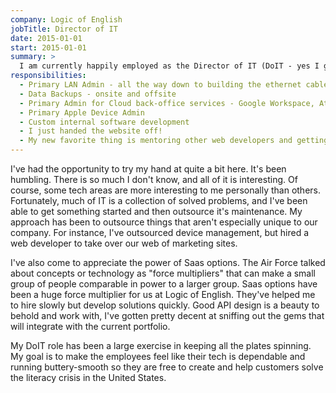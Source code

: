 ```yaml
---
company: Logic of English
jobTitle: Director of IT
date: 2015-01-01
start: 2015-01-01
summary: >
  I am currently happily employed as the Director of IT (DoIT - yes I got to pick my acronym, and I'm very proud of it) at <a href="https://www.logicofenglish.com">Logic of English</a>.
responsibilities:
  - Primary LAN Admin - all the way down to building the ethernet cables - way more hands on than I probably should have been, but super interesting
  - Data Backups - onsite and offsite
  - Primary Admin for Cloud back-office services - Google Workspace, Atlassian, etc.
  - Primary Apple Device Admin
  - Custom internal software development
  - I just handed the website off!
  - My new favorite thing is mentoring other web developers and getting them ready to take over the world.
---
```


I've had the opportunity to try my hand at quite a bit here. It's been humbling. There is so much I don't know, and all of it is interesting. Of course, some tech areas are more interesting to me personally than others. Fortunately, much of IT is a collection of solved problems, and I've been able to get something started and then outsource it's maintenance. My approach has been to outsource things that aren't especially unique to our company. For instance, I've outsourced device management, but hired a web developer to take over our web of marketing sites.

I've also come to appreciate the power of Saas options. The Air Force talked about concepts or technology as "force multipliers" that can make a small group of people comparable in power to a larger group. Saas options have been a huge force multiplier for us at Logic of English. They've helped me to hire slowly but develop solutions quickly. Good API design is a beauty to behold and work with, I've gotten pretty decent at sniffing out the gems that will integrate with the current portfolio.

My DoIT role has been a large exercise in keeping all the plates spinning. My goal is to make the employees feel like their tech is dependable and running buttery-smooth so they are free to create and help customers solve the literacy crisis in the United States.
